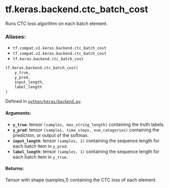 <div itemscope itemtype="http://developers.google.com/ReferenceObject">
<meta itemprop="name" content="tf.keras.backend.ctc_batch_cost" />
<meta itemprop="path" content="Stable" />
</div>

# tf.keras.backend.ctc_batch_cost

Runs CTC loss algorithm on each batch element.

### Aliases:

* `tf.compat.v1.keras.backend.ctc_batch_cost`
* `tf.compat.v2.keras.backend.ctc_batch_cost`
* `tf.keras.backend.ctc_batch_cost`

``` python
tf.keras.backend.ctc_batch_cost(
    y_true,
    y_pred,
    input_length,
    label_length
)
```



Defined in [`python/keras/backend.py`](/code/stable/tensorflow/python/keras/backend.py).

<!-- Placeholder for "Used in" -->


#### Arguments:


* <b>`y_true`</b>: tensor `(samples, max_string_length)`
    containing the truth labels.
* <b>`y_pred`</b>: tensor `(samples, time_steps, num_categories)`
    containing the prediction, or output of the softmax.
* <b>`input_length`</b>: tensor `(samples, 1)` containing the sequence length for
    each batch item in `y_pred`.
* <b>`label_length`</b>: tensor `(samples, 1)` containing the sequence length for
    each batch item in `y_true`.


#### Returns:

Tensor with shape (samples,1) containing the
    CTC loss of each element.
